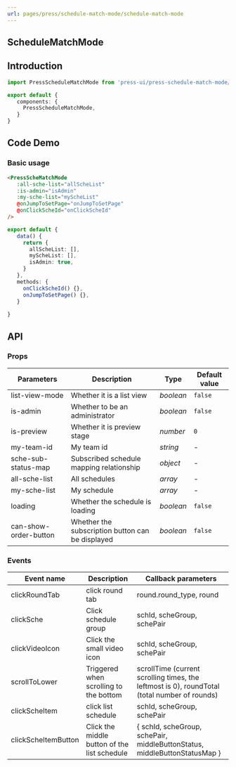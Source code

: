 ```yaml
---
url: pages/press/schedule-match-mode/schedule-match-mode
---
```


## ScheduleMatchMode


## Introduction

```ts
import PressScheduleMatchMode from 'press-ui/press-schedule-match-mode/press-schedule-match-mode';

export default {
   components: {
     PressScheduleMatchMode,
   }
}
```

## Code Demo

### Basic usage

```html
<PressScheMatchMode
   :all-sche-list="allScheList"
   :is-admin="isAdmin"
   :my-sche-list="myScheList"
   @onJumpToSetPage="onJumpToSetPage"
   @onClickScheId="onClickScheId"
/>
```


```ts
export default {
   data() {
     return {
       allScheList: [],
       myScheList: [],
       isAdmin: true,
     }
   },
   methods: {
     onClickScheId() {},
     onJumpToSetPage() {},
   }
  
}
```

## API

### Props

| Parameters            | Description                                      | Type      | Default value |
| --------------------- | ------------------------------------------------ | --------- | ------------- |
| list-view-mode        | Whether it is a list view                        | _boolean_ | `false`       |
| is-admin              | Whether to be an administrator                   | _boolean_ | `false`       |
| is-preview            | Whether it is preview stage                      | _number_  | `0`           |
| my-team-id            | My team id                                       | _string_  | -             |
| sche-sub-status-map   | Subscribed schedule mapping relationship         | _object_  | -             |
| all-sche-list         | All schedules                                    | _array_   | -             |
| my-sche-list          | My schedule                                      | _array_   | -             |
| loading               | Whether the schedule is loading                  | _boolean_ | `false`       |
| can-show-order-button | Whether the subscription button can be displayed | _boolean_ | `false`       |



### Events

| Event name          | Description                                  | Callback parameters                                                                          |
| ------------------- | -------------------------------------------- | -------------------------------------------------------------------------------------------- |
| clickRoundTab       | click round tab                              | round.round_type, round                                                                      |
| clickSche           | Click schedule group                         | schId, scheGroup, schePair                                                                   |
| clickVideoIcon      | Click the small video icon                   | schId, scheGroup, schePair                                                                   |
| scrollToLower       | Triggered when scrolling to the bottom       | scrollTime (current scrolling times, the leftmost is 0), roundTotal (total number of rounds) |
| clickScheItem       | click list schedule                          | schId, scheGroup, schePair                                                                   |
| clickScheItemButton | Click the middle button of the list schedule | { schId, scheGroup, schePair, middleButtonStatus, middleButtonStatusMap }                    |
